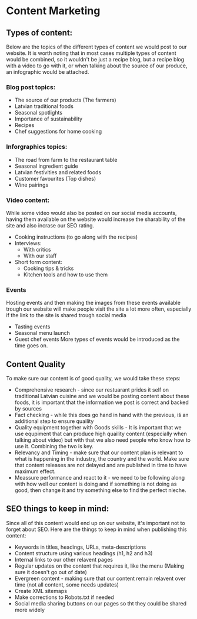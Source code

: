 # Content Marketing
## Types of content:
Below are the topics of the different types of content we would post to our website. It is worth noting that in most cases multiple types of content would be combined, so it wouldn't be just a recipe blog, but a recipe blog with a video to go with it, or when talking about the source of our produce, an infographic would be attached.

### Blog post topics:
  + The source of our products (The farmers)
  + Latvian traditional foods
  + Seasonal spotlights
  + Importance of sustainability
  + Recipes
  + Chef suggestions for home cooking

### Inforgraphics topics:
  + The road from farm to the restaurant table
  + Seasonal ingredient guide
  + Latvian festivities and related foods
  + Customer favourites (Top dishes)
  + Wine pairings

### Video content:
While some video would also be posted on our social media accounts, having them available on the website would increase the sharability of the site and also incrase our SEO rating.
  + Cooking instructions (to go along with the recipes)
  + Interviews:
    - With critics
    - With our staff
  + Short form content:
    - Cooking tips & tricks
    - Kitchen tools and how to use them

### Events
Hosting events and then making the images from these events available trough our website will make people visit the site a lot more often, especially if the link to the site is shared trough social media
  + Tasting events
  + Seasonal menu launch
  + Guest chef events
More types of events would be introduced as the time goes on.

## Content Quality
To make sure our content is of good quality, we would take these steps:
  + Comprehensive research - since our restuarant prides it self on traditional Latvian cuisine and we would be posting content about these foods, it is important that the information we post is correct and backed by sources
  + Fact checking - while this does go hand in hand with the previous, iš an additional step to ensure quaility
  + Quality equipment together with Goods skills - It is important that we use equpiment that can produce high quaility content (especially when talking about video) but with that we also need people who know how to use it. Combining the two is key.
  + Relevancy and Timing - make sure that our content plan is relevant to what is happening in the industry, the country and the world. Make sure that content releases are not delayed and are published in time to have maximum effect.
  + Meassure performance and react to it - we need to be following along with how well our content is doing and if something is not doing as good, then change it and try something else to find the perfect nieche.

## SEO things to keep in mind:
Since all of this content would end up on our website, it's important not to forget about SEO. Here are the things to keep in mind when publishing this content:
  + Keywords in titles, headings, URLs, meta-descriptions
  + Content structure using various headings (h1, h2 and h3)
  + Internal links to our other relavent pages
  + Regular updates on the content that requires it, like the menu (Making sure it doesn't go out of date)
  + Evergreen content - making sure that our content remain relavent over time (not all content, some needs updates)
  + Create XML sitemaps
  + Make corrections to Robots.txt if needed
  + Social media sharing buttons on our pages so tht they could be shared more widely

